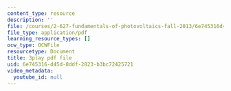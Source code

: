 ```yaml
---
content_type: resource
description: ''
file: /courses/2-627-fundamentals-of-photovoltaics-fall-2013/6e745316d45d8ddf2823b3bc72425721_yHzpj_MDOdk.pdf
file_type: application/pdf
learning_resource_types: []
ocw_type: OCWFile
resourcetype: Document
title: 3play pdf file
uid: 6e745316-d45d-8ddf-2823-b3bc72425721
video_metadata:
  youtube_id: null
---
```

